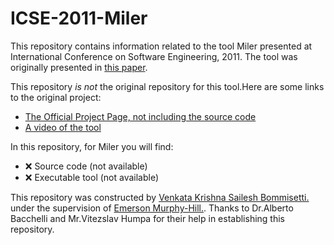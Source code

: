 # ICSE-2011-Miler
This repository contains information related to the tool Miler presented at International Conference on Software Engineering, 2011. The tool was originally presented in [this paper](http://dl.acm.org.prox.lib.ncsu.edu/citation.cfm?id=1985793.1985984&coll=DL&dl=GUIDE&CFID=722556246&CFTOKEN=87998291).

This repository _is not_ the original repository for this tool.Here are some links to the original project:
* [The Official Project Page, not including the source code](https://code.google.com/p/r-email/)
* [A video of the tool](https://www.youtube.com/watch?v=MspFmsA1p_A)

In this repository, for Miler you will find:
* :x: Source code (not available)
* :x: Executable tool (not available)

This repository was constructed by <a href="https://github.com/saileshbvk">Venkata Krishna Sailesh Bommisetti.</a> under the supervision of <a href="https://github.com/CaptainEmerson">Emerson Murphy-Hill.</a>. Thanks to Dr.Alberto Bacchelli and Mr.Vitezslav Humpa for their help in establishing this repository.
